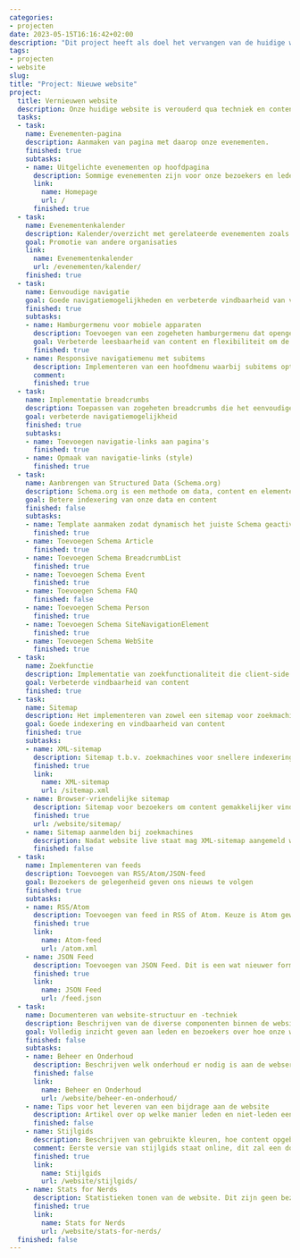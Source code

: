 ```yaml
---
categories:
- projecten
date: 2023-05-15T16:16:42+02:00
description: "Dit project heeft als doel het vervangen van de huidige website en haar content door een moderne variant."
tags:
- projecten
- website
slug:
title: "Project: Nieuwe website"
project:
  title: Vernieuwen website
  description: Onze huidige website is verouderd qua techniek en content. Dit project zal de onderliggende techniek vervangen en alle content herzien. De huidige website blijft beschikbaar als archief en tevens als fallback indien bepaalde content (nog) niet is overgezet.
  tasks:
  - task:
    name: Evenementen-pagina
    description: Aanmaken van pagina met daarop onze evenementen.
    finished: true
    subtasks:
    - name: Uitgelichte evenementen op hoofdpagina
      description: Sommige evenementen zijn voor onze bezoekers en leden meer relevant.
      link:
        name: Homepage
        url: /
      finished: true
  - task:
    name: Evenementenkalender
    description: Kalender/overzicht met gerelateerde evenementen zoals conferenties.
    goal: Promotie van andere organisaties
    link:
      name: Evenementenkalender
      url: /evenementen/kalender/
    finished: true
  - task:
    name: Eenvoudige navigatie
    goal: Goede navigatiemogelijkheden en verbeterde vindbaarheid van veelgebruikte secties binnen de website
    finished: true
    subtasks:
    - name: Hamburgermenu voor mobiele apparaten
      description: Toevoegen van een zogeheten hamburgermenu dat opengeklapt kan worden op mobiele apparaten
      goal: Verbeterde leesbaarheid van content en flexibiliteit om de website te navigeren op kleinere schermen
      finished: true
    - name: Responsive navigatiemenu met subitems
      description: Implementeren van een hoofdmenu waarbij subitems optioneel toegevoegd kunnen worden. Hierbij dient het menu zonder Javascript te werken zodat er maximale compabiliteit is en de website ook werkt als bezoekers scripts uit hebben staan.
      comment:
      finished: true
  - task:
    name: Implementatie breadcrumbs
    description: Toepassen van zogeheten breadcrumbs die het eenvoudiger maken om terug te navigeren of sneller de hoofdsecties van de website te bereiken. Dit is zeker zinvol als bezoekers via een zoekmachine op een diepergelegen pagina terecht zijn komen.
    goal: verbeterde navigatiemogelijkheid
    finished: true
    subtasks:
    - name: Toevoegen navigatie-links aan pagina's
      finished: true
    - name: Opmaak van navigatie-links (style)
      finished: true
  - task:
    name: Aanbrengen van Structured Data (Schema.org)
    description: Schema.org is een methode om data, content en elementen te markeren binnen webpagina's. Het is een initiatief sinds juni 2011 van bedrijven zoals Google, Microsoft, Yahoo en Yandex om de beschikbare data beter te kunnen verwerken.
    goal: Betere indexering van onze data en content
    finished: false
    subtasks:
    - name: Template aanmaken zodat dynamisch het juiste Schema geactiveerd wordt
      finished: true
    - name: Toevoegen Schema Article
      finished: true
    - name: Toevoegen Schema BreadcrumbList
      finished: true
    - name: Toevoegen Schema Event
      finished: true
    - name: Toevoegen Schema FAQ
      finished: false
    - name: Toevoegen Schema Person
      finished: true
    - name: Toevoegen Schema SiteNavigationElement
      finished: true
    - name: Toevoegen Schema WebSite
      finished: true
  - task:
    name: Zoekfunctie
    description: Implementatie van zoekfunctionaliteit die client-side draait.
    goal: Verbeterde vindbaarheid van content
    finished: true
  - task:
    name: Sitemap
    description: Het implementeren van zowel een sitemap voor zoekmachines als voor bezoekers.
    goal: Goede indexering en vindbaarheid van content
    finished: true
    subtasks:
    - name: XML-sitemap
      description: Sitemap t.b.v. zoekmachines voor snellere indexering van onze content
      finished: true
      link:
        name: XML-sitemap
        url: /sitemap.xml
    - name: Browser-vriendelijke sitemap
      description: Sitemap voor bezoekers om content gemakkelijker vindbaar te maken
      finished: true
      url: /website/sitemap/
    - name: Sitemap aanmelden bij zoekmachines
      description: Nadat website live staat mag XML-sitemap aangemeld worden bij zoekmachines voor snellere (her)indexering.
      finished: false
  - task:
    name: Implementeren van feeds
    description: Toevoegen van RSS/Atom/JSON-feed
    goal: Bezoekers de gelegenheid geven ons nieuws te volgen
    finished: true
    subtasks:
    - name: RSS/Atom
      description: Toevoegen van feed in RSS of Atom. Keuze is Atom geworden, aangezien deze iets uitgebreider is.
      finished: true
      link:
        name: Atom-feed
        url: /atom.xml
    - name: JSON Feed
      description: Toevoegen van JSON Feed. Dit is een wat nieuwer formaat dan RSS/Atom en geeft onze bezoekers een extra keuze.
      finished: true
      link:
        name: JSON Feed
        url: /feed.json
  - task:
    name: Documenteren van website-structuur en -techniek
    description: Beschrijven van de diverse componenten binnen de website, inclusief hoe men kan bijdragen aan het geheel.
    goal: Volledig inzicht geven aan leden en bezoekers over hoe onze website is opgebouwd. Hierbij is dan te denken aan de techniek, maar ook het bijbehorende beheer.
    finished: false
    subtasks:
    - name: Beheer en Onderhoud
      description: Beschrijven welk onderhoud er nodig is aan de webserver, de website zelf en de gebruikte softwarecomponenten.
      finished: false
      link:
        name: Beheer en Onderhoud
        url: /website/beheer-en-onderhoud/
    - name: Tips voor het leveren van een bijdrage aan de website
      description: Artikel over op welke manier leden en niet-leden een bijdrage kunnen leveren, zoals het indienen van een nieuw evenement, het melden van een foutje in de tekst, etc.
      finished: false
    - name: Stijlgids
      description: Beschrijven van gebruikte kleuren, hoe content opgebouwd dient te worden aan de hand van headings, tabellen, afbeeldingen, etc
      comment: Eerste versie van stijlgids staat online, dit zal een document worden dat gedurende de tijd bijgewerkt wordt.
      finished: true
      link:
        name: Stijlgids
        url: /website/stijlgids/
    - name: Stats for Nerds
      description: Statistieken tonen van de website. Dit zijn geen bezoekersaantallen, maar details rondom de website zelf (aantal pagina's, laatst bijgewerkt, ondersteuning voor talen, etc.).
      finished: true
      link:
        name: Stats for Nerds
        url: /website/stats-for-nerds/
  finished: false
---
```

